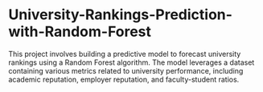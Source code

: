 # University-Rankings-Prediction-with-Random-Forest
This project involves building a predictive model to forecast university rankings using a Random Forest algorithm. The model leverages a dataset containing various metrics related to university performance, including academic reputation, employer reputation, and faculty-student ratios.
